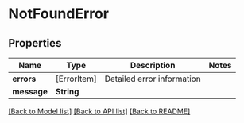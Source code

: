 # NotFoundError

## Properties
Name | Type | Description | Notes
------------ | ------------- | ------------- | -------------
**errors** | [ErrorItem] | Detailed error information | 
**message** | **String** |  | 

[[Back to Model list]](../README.md#documentation-for-models) [[Back to API list]](../README.md#documentation-for-api-endpoints) [[Back to README]](../README.md)

